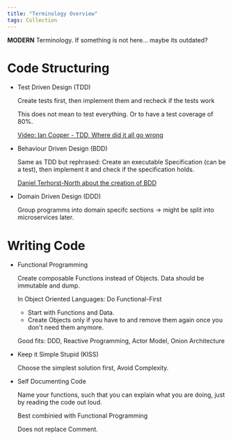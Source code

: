 ```yaml
---
title: "Terminology Overview"
tags: Collection
---
```


**MODERN** Terminology. If something is not here... maybe its outdated?

# Code Structuring

* Test Driven Design (TDD)

  Create tests first, then implement them and recheck if the tests work
  
  This does not mean to test everything. Or to have a test coverage of 80%.
  
  [Video: Ian Cooper - TDD, Where did it all go wrong](https://www.youtube.com/watch?v=EZ05e7EMOLM)
  
* Behaviour Driven Design (BDD)

  Same as TDD but rephrased: Create an executable Specification (can be a test), then implement it and check if the specification holds.
  
  [Daniel Terhorst-North about the creation of BDD](https://open.spotify.com/episode/5Pkv1z1jwix8sVXPj1yqBD?si=FccsNh9KSnmhVtKTDKMdJw)
  
* Domain Driven Design (DDD)

  Group programms into domain specifc sections -> might be split into microservices later.
  
# Writing Code

* Functional Programming

  Create composable Functions instead of Objects. Data should be immutable and dump.
  
  In Object Oriented Languages: Do Functional-First
  * Start with Functions and Data.
  * Create Objects only if you have to and remove them again once you don't need them anymore. 
  
  Good fits: DDD, Reactive Programming, Actor Model, Onion Architecture
  
* Keep it Simple Stupid (KISS)
  
  Choose the simplest solution first, Avoid Complexity.

* Self Documenting Code
  
  Name your functions, such that you can explain what you are doing, just by reading the code out loud.
  
  Best combinied with Functional Programming
  
  Does not replace Comment.
  
  
